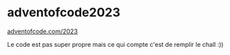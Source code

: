# adventofcode2023

[adventofcode.com/2023](https://adventofcode.com/2023)

Le code est pas super propre mais ce qui compte c'est de remplir le chall :))

